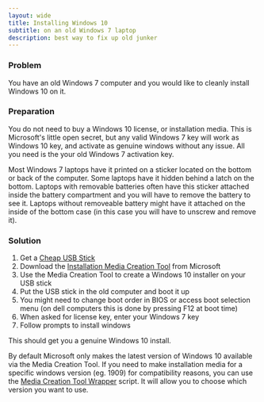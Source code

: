 ```yaml
---
layout: wide
title: Installing Windows 10
subtitle: on an old Windows 7 laptop
description: best way to fix up old junker
---
```


### Problem

You have an old Windows 7 computer and you would like to cleanly install Windows 10 on it.

### Preparation

You do not need to buy a Windows 10 license, or installation media. This is Microsoft's little open secret, but any valid Windows 7 key will work as Windows 10 key, and activate as genuine windows without any issue. All you need is the your old Windows 7 activation key.

Most Windows 7 laptops have it printed on a sticker located on the bottom or back of the computer. Some laptops have it hidden behind a latch on the bottom. Laptops with removable batteries often have this sticker attached inside the battery compartment and you will have to remove the battery to see it. Laptops without removeable battery might have it attached on the inside of the bottom case (in this case you will have to unscrew and remove it).

### Solution



1. Get a [Cheap USB Stick]
1. Download the [Installation Media Creation Tool] from Microsoft
1. Use the Media Creation Tool to create a Windows 10 installer on your USB stick
1. Put the USB stick in the old computer and boot it up
1. You might need to change boot order in BIOS or access boot selection menu (on dell computers this is done by pressing F12 at boot time)
1. When asked for license key, enter your Windows 7 key
1. Follow prompts to install windows

This should get you a genuine Windows 10 install.

By default Microsoft only makes the latest version of Windows 10 available via the Media Creation Tool. If you need to make installation media for a specific windows version (eg. 1909) for compatibility reasons, you can use the [Media Creation Tool Wrapper] script. It will allow you to choose which version you want to use.



[Cheap USB Stick]: https://amzn.to/3kvsdhb
[Installation Media Creation Tool]: https://www.microsoft.com/en-us/software-download/windows10
[Media Creation Tool Wrapper]: https://gist.github.com/AveYo/c74dc774a8fb81a332b5d65613187b15